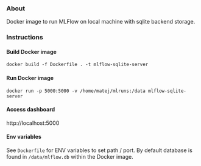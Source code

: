 ### About
Docker image to run MLFlow on local machine with sqlite backend storage.

### Instructions

#### Build Docker image
```
docker build -f Dockerfile . -t mlflow-sqlite-server
```

#### Run Docker image
```
docker run -p 5000:5000 -v /home/matej/mlruns:/data mlflow-sqlite-server
```
#### Access dashboard

http://localhost:5000

#### Env variables
See ```Dockerfile``` for ENV variables to set path / port.
By default database is found in ```/data/mlflow.db``` within the Docker image.
